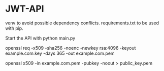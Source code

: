 # JWT-API

venv to avoid possible dependency conflicts.
requirements.txt to be used with pip.

Start the API with python main.py

openssl req -x509 -sha256 -noenc -newkey rsa:4096 -keyout example.com.key -days 365 -out example.com.pem

openssl x509 -in example.com.pem -pubkey -noout > public_key.pem